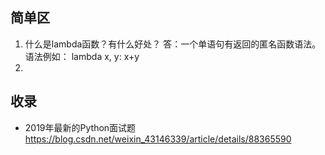 ## 简单区

1. 什么是lambda函数？有什么好处？
答：一个单语句有返回的匿名函数语法。语法例如： lambda x, y: x+y
2. 

## 收录
- 2019年最新的Python面试题
https://blog.csdn.net/weixin_43146339/article/details/88365590
